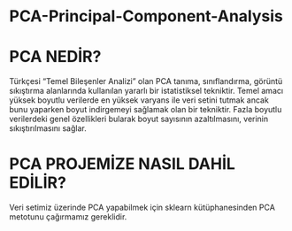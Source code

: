 # PCA-Principal-Component-Analysis

# PCA NEDİR?

Türkçesi “Temel Bileşenler Analizi” olan PCA tanıma, sınıflandırma, görüntü sıkıştırma alanlarında kullanılan yararlı bir istatistiksel tekniktir. Temel amacı yüksek boyutlu verilerde en yüksek varyans ile veri setini tutmak ancak bunu yaparken boyut indirgemeyi sağlamak olan bir tekniktir. Fazla boyutlu verilerdeki genel özellikleri bularak boyut sayısının azaltılmasını, verinin sıkıştırılmasını sağlar.

# PCA PROJEMİZE NASIL DAHİL EDİLİR?

Veri setimiz üzerinde PCA yapabilmek için sklearn kütüphanesinden PCA metotunu çağırmamız gereklidir.
